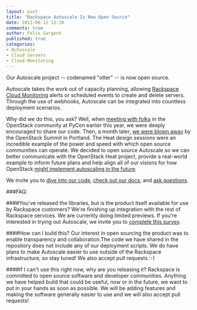 ```yaml
---
layout: post
title: "Rackspace Autoscale Is Now Open Source"
date: 2013-06-12 12:39
comments: true
author: Felix Sargent
published: true
categories:
- Autoscale
- Cloud Servers
- Cloud Monitoring
---
```

Our Autoscale project -- codenamed "otter" -- is now open source. 

Autoscale takes the work out of capacity planning, allowing [Rackspace Cloud Monitoring][1] alerts or scheduled events to create and delete servers. Through the use of webhooks, Autoscale can be integrated into countless deployment scenarios.

Why did we do this, you ask? Well, when [meeting with folks][2] in the OpenStack community at PyCon earlier this year, we were deeply encouraged to share our code. Then, a month later, [we were blown away][3] by the OpenStack Summit in Portland. The Heat design sessions were an incredible example of the power and speed with which open source communities can operate. We decided to open source Autoscale so we can better communicate with the OpenStack Heat project, provide a real-world example to inform future plans and help align all of our visions for how OpenStack [might implement autoscaling in the future][4].<!--More-->

We invite you to [dive into our code][5], [check out our docs][6], and [ask questions][7].

###FAQ:

####You've released the libraries, but is the product itself available for use by Rackspace customers?
We're finishing up integration with the rest of Rackspace services. We are currently doing limited previews. If you're interested in trying out Autoscale, we invite you to [complete this survey][8].

####How can I build this?
Our interest in open sourcing the product was to enable transparency and collaboration.The code we have shared in the repository does not include any of our deployment scripts. We do have plans to make Autoscale easier to use outside of the Rackspace infrastructure, so stay tuned! We also accept pull requests :-)

####If I can't use this right now, why are you releasing it?
Rackspace is committed to open source software and developer communities. Anything we have helped build that could be useful, now or in the future, we want to put in your hands as soon as possible. We will be adding features and making the software generally easier to use and we will also accept pull requests! 

[1]: https://www.rackspace.com/cloud/monitoring/
[2]: http://technicae.cogitat.io/2013/04/autoscale-and-orchestration-heat-of.html
[3]: http://www.rackspace.com/blog/the-heat-is-on-for-autoscaling-at-openstack-summit-portland/
[4]: http://technicae.cogitat.io/2013/04/openmailto:autoscale@rackspace.comstack-developer-summit-heat-followup.html
[5]: https://github.com/rackerlabs/otter
[6]: https://readthedocs.org/builds/rackspace-autoscale/
[7]: mailto:autoscale@rackspace.com
[8]: http://www.rackspace.com/blog/autoscale-survey-tell-us-what-you-want/
